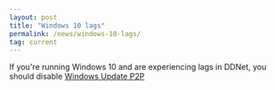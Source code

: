 ```yaml
---
layout: post
title: "Windows 10 lags"
permalink: /news/windows-10-lags/
tag: current
---
```

If you're running Windows 10 and are experiencing lags in DDNet, you should disable [Windows Update P2P](http://www.alexandreviot.net/2015/07/29/windows-10-disable-windows-update-p2p/)
